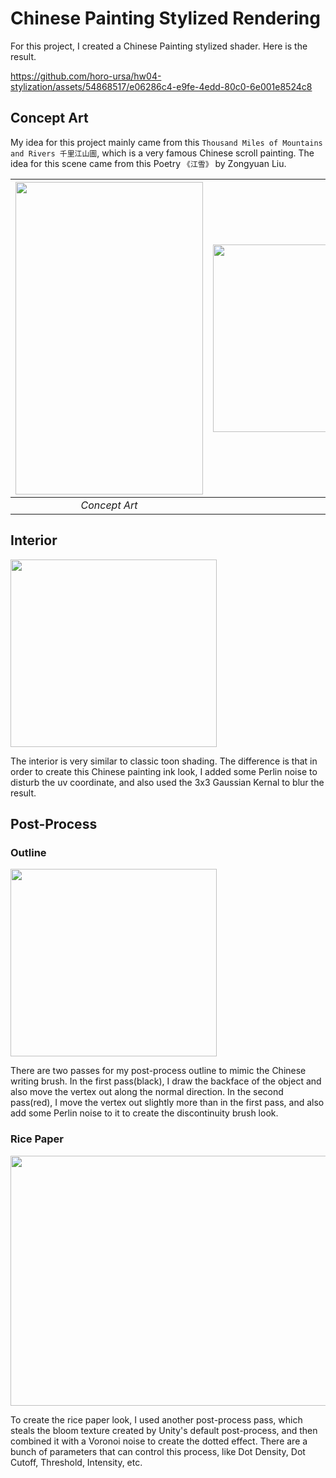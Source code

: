 # Chinese Painting Stylized Rendering

For this project, I created a Chinese Painting stylized shader. Here is the result.


https://github.com/horo-ursa/hw04-stylization/assets/54868517/e06286c4-e9fe-4edd-80c0-6e001e8524c8


## Concept Art

My idea for this project mainly came from this `Thousand Miles of Mountains and Rivers 千里江山圖`, which is a very famous Chinese scroll painting. The idea for this scene came from this Poetry `《江雪》` by Zongyuan Liu.

| <img height="500px" width="300px" src=https://github.com/horo-ursa/hw04-stylization/assets/54868517/c85f1468-f0f8-4add-8129-55e094ff5908/>  | <img height="300px" width="500px" src=https://github.com/horo-ursa/hw04-stylization/assets/54868517/02776b40-358b-4227-9f27-aea58cfaca6f/> |
|:--:|:--:|
| *Concept Art* | *Concept Art* |

 ## Interior

<img height="300px" width="330px" src=https://github.com/horo-ursa/hw04-stylization/assets/54868517/8cbe7970-6d81-4ee5-b611-b914964445ec/>

The interior is very similar to classic toon shading. The difference is that in order to create this Chinese painting ink look, I added some Perlin noise to disturb the uv coordinate, and also used the 3x3 Gaussian Kernal to blur the result.

## Post-Process

### Outline

<img height="300px" width="330px" src=https://github.com/horo-ursa/hw04-stylization/assets/54868517/8cbe7970-6d81-4ee5-b611-b914964445ec/>

There are two passes for my post-process outline to mimic the Chinese writing brush. In the first pass(black), I draw the backface of the object and also move the vertex out along the normal direction. In the second pass(red), I move the vertex out slightly more than in the first pass, and also add some Perlin noise to it to create the discontinuity brush look.

### Rice Paper

<img height="400px" width="668px" src=https://github.com/horo-ursa/hw04-stylization/assets/54868517/8cf9e7ba-f6ed-4746-8877-52e2109cd93c/>


To create the rice paper look, I used another post-process pass, which steals the bloom texture created by Unity's default post-process, and then combined it with a Voronoi noise to create the dotted effect. There are a bunch of parameters that can control this process, like Dot Density, Dot Cutoff, Threshold, Intensity, etc.
